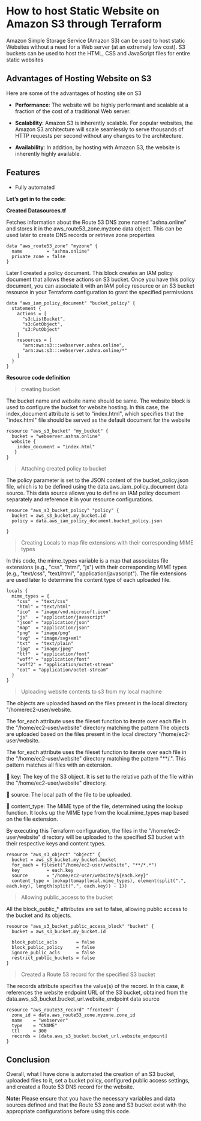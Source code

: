 # How to host Static Website on Amazon S3 through Terraform

Amazon Simple Storage Service (Amazon S3) can be used to host static Websites without a need for a Web server (at an extremely low cost). S3 buckets can be used to host the HTML, CSS and JavaScript files for entire static websites


## Advantages of Hosting Website on S3

Here are some of the advantages of hosting site on S3

* **Performance**: The website will be highly performant and scalable at a fraction of the cost of a traditional Web server.

* **Scalability**: Amazon S3 is inherently scalable. For popular websites, the Amazon S3 architecture will scale seamlessly to serve thousands of HTTP requests per second without any changes to the architecture.

* **Availability**: In addition, by hosting with Amazon S3, the website is inherently highly available.

## Features

* Fully automated

**Let’s get in to the code:**

**Created Datasources.tf**

Fetches information about the Route 53 DNS zone named "ashna.online" and stores it in the aws_route53_zone.myzone data object. This can be used later to create DNS records or retrieve zone properties

```
data "aws_route53_zone" "myzone" {
  name         = "ashna.online"
  private_zone = false
}
```
Later I created a policy document. This block creates an IAM policy document that allows these actions on S3 bucket. Once you have this policy document, you can associate it with an IAM policy resource or an S3 bucket resource in your Terraform configuration to grant the specified permissions

```
data "aws_iam_policy_document" "bucket_policy" {
  statement {
    actions = [
      "s3:ListBucket",
      "s3:GetObject",
      "s3:PutObject"
    ]
    resources = [
      "arn:aws:s3:::webserver.ashna.online",
      "arn:aws:s3:::webserver.ashna.online/*"
    ]
  }
}
```

**Resource code definition**

> creating bucket

The bucket name and website name should be same. The website block is used to configure the bucket for website hosting. In this case, the  index_document attribute is set to "index.html", which specifies that the "index.html" file should be served as the default document for the website

```
resource "aws_s3_bucket" "my_bucket" {
  bucket = "webserver.ashna.online"
  website {
    index_document = "index.html"
   }
}
```
> Attaching created policy to bucket

The policy parameter is set to the JSON content of the bucket_policy.json file, which is to be defined using the data.aws_iam_policy_document data source. This data source allows you to define an IAM policy document separately and reference it in your resource configurations.

```
resource "aws_s3_bucket_policy" "policy" {
  bucket = aws_s3_bucket.my_bucket.id
  policy = data.aws_iam_policy_document.bucket_policy.json

}
```

> Creating Locals to map file extensions with their corresponding MIME types

In this code, the mime_types variable is a map that associates file extensions (e.g., "css", "html", "js") with their corresponding MIME types (e.g., "text/css", "text/html", "application/javascript"). The file extensions are used later to determine the content type of each uploaded file.

```
locals {
  mime_types = {
    "css"  = "text/css"
    "html" = "text/html"
    "ico"  = "image/vnd.microsoft.icon"
    "js"   = "application/javascript"
    "json" = "application/json"
    "map"  = "application/json"
    "png"  = "image/png"
    "svg"  = "image/svg+xml"
    "txt"  = "text/plain"
    "jpg"  = "image/jpeg"
    "ttf"  = "application/font"
    "woff" = "application/font"
    "woff2" = "application/octet-stream"
    "eot" = "application/octet-stream"
  }
}
```
> Uploading website contents to s3 from my local machine

The objects are uploaded based on the files present in the local directory "/home/ec2-user/website.

The for_each attribute uses the fileset function to iterate over each file in the "/home/ec2-user/website" directory matching the pattern  The objects are uploaded based on the files present in the local directory "/home/ec2-user/website.

The for_each attribute uses the fileset function to iterate over each file in the "/home/ec2-user/website" directory matching the pattern "**/.". This pattern matches all files with an extension.

	key: The key of the S3 object. It is set to the relative path of the file within the "/home/ec2-user/website" directory.

	source: The local path of the file to be uploaded.

	content_type: The MIME type of the file, determined using the lookup function. It looks up the MIME type from the local.mime_types map based on the file extension.

By executing this Terraform configuration, the files in the "/home/ec2-user/website" directory will be uploaded to the specified S3 bucket with their respective keys and content types.

```
resource "aws_s3_object" "object" {
  bucket = aws_s3_bucket.my_bucket.bucket 
  for_each = fileset("/home/ec2-user/website", "**/*.*") 
  key          = each.key
  source       = "/home/ec2-user/website/${each.key}"
  content_type = lookup(tomap(local.mime_types), element(split(".", each.key), length(split(".", each.key)) - 1))
```

> Allowing public_access to the bucket

All the block_public_* attributes are set to false, allowing public access to the bucket and its objects.

```
resource "aws_s3_bucket_public_access_block" "bucket" {
  bucket = aws_s3_bucket.my_bucket.id
 
  block_public_acls       = false
  block_public_policy     = false
  ignore_public_acls      = false
  restrict_public_buckets = false
}
```

> Created a Route 53 record for the specified S3 bucket

The records attribute specifies the value(s) of the record. In this case, it references the website endpoint URL of the S3 bucket, obtained from the data.aws_s3_bucket.bucket_url.website_endpoint data source

```
resource "aws_route53_record" "frontend" {
  zone_id = data.aws_route53_zone.myzone.zone_id
  name    = "webserver"
  type    = "CNAME"
  ttl     = 300
  records = [data.aws_s3_bucket.bucket_url.website_endpoint]
}
```
## Conclusion

Overall, what I have done is automated the creation of an S3 bucket, uploaded files to it, set a bucket policy, configured public access settings, and created a Route 53 DNS record for the website.

**Note:** Please ensure that you have the necessary variables and data sources defined and that the Route 53 zone and S3 bucket exist with the appropriate configurations before using this code.

